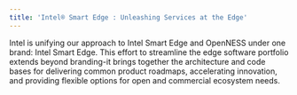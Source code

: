 ```yaml
---
title: 'Intel® Smart Edge : Unleashing Services at the Edge'
---
```


Intel is unifying our approach to Intel Smart Edge and OpenNESS under one brand: Intel Smart Edge. This effort to streamline the edge software portfolio extends beyond branding-it brings together the architecture and code bases for delivering common product roadmaps, accelerating innovation, and providing flexible options for open and commercial ecosystem needs.
